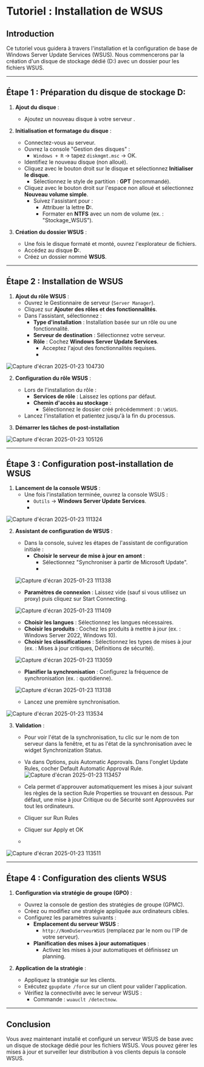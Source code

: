 # Tutoriel : Installation de WSUS 

## Introduction
Ce tutoriel vous guidera à travers l'installation et la configuration de base de Windows Server Update Services (WSUS). Nous commencerons par la création d'un disque de stockage dédié (D:) avec un dossier pour les fichiers WSUS.

---

## Étape 1 : Préparation du disque de stockage D:
1. **Ajout du disque** :
   - Ajoutez un nouveau disque à votre serveur .

2. **Initialisation et formatage du disque** :
   - Connectez-vous au serveur.
   - Ouvrez la console "Gestion des disques" :
     - `Windows + R` -> tapez `diskmgmt.msc` -> OK.
   - Identifiez le nouveau disque (non alloué).
   - Cliquez avec le bouton droit sur le disque et sélectionnez **Initialiser le disque**.
     - Sélectionnez le style de partition : **GPT** (recommandé).
   - Cliquez avec le bouton droit sur l'espace non alloué et sélectionnez **Nouveau volume simple**.
     - Suivez l'assistant pour :
       - Attribuer la lettre **D:**.
       - Formater en **NTFS** avec un nom de volume (ex. : "Stockage_WSUS").

3. **Création du dossier WSUS** :
   - Une fois le disque formaté et monté, ouvrez l'explorateur de fichiers.
   - Accédez au disque **D:**.
   - Créez un dossier nommé **WSUS**.

---

## Étape 2 : Installation de WSUS

1. **Ajout du rôle WSUS** :
   - Ouvrez le Gestionnaire de serveur (`Server Manager`).
   - Cliquez sur **Ajouter des rôles et des fonctionnalités**.
   - Dans l'assistant, sélectionnez :
     - **Type d'installation** : Installation basée sur un rôle ou une fonctionnalité.
     - **Serveur de destination** : Sélectionnez votre serveur.
     - **Rôle** : Cochez **Windows Server Update Services**.
       - Acceptez l'ajout des fonctionnalités requises.
       - 
![Capture d'écran 2025-01-23 104730](https://github.com/user-attachments/assets/6dc289d6-0b60-4ee9-bb2e-ff6825241698)

2. **Configuration du rôle WSUS** :
   - Lors de l'installation du rôle :
     - **Services de rôle** : Laissez les options par défaut.
     - **Chemin d'accès au stockage** :
       - Sélectionnez le dossier créé précédemment : `D:\WSUS`.
   - Lancez l'installation et patientez jusqu'à la fin du processus.

3. **Démarrer les tâches de post-installation**
   
![Capture d'écran 2025-01-23 105126](https://github.com/user-attachments/assets/1d7375e0-ef21-400b-871c-fb0f0cdcec8f)

---

## Étape 3 : Configuration post-installation de WSUS
1. **Lancement de la console WSUS** :
   - Une fois l'installation terminée, ouvrez la console WSUS :
     - `Outils` -> **Windows Server Update Services**.
     - 
![Capture d'écran 2025-01-23 111324](https://github.com/user-attachments/assets/4c00215c-c13b-4f86-88c5-06437f8f16c7)

2. **Assistant de configuration de WSUS** :
   - Dans la console, suivez les étapes de l'assistant de configuration initiale :
     - **Choisir le serveur de mise à jour en amont** :
       - Sélectionnez "Synchroniser à partir de Microsoft Update".
       - 
   ![Capture d'écran 2025-01-23 111338](https://github.com/user-attachments/assets/d576c164-7e73-45ff-ab81-0d83cf62dd5d)

     - **Paramètres de connexion** : Laissez vide (sauf si vous utilisez un proxy) puis cliquez sur Start Connecting.
       
    ![Capture d'écran 2025-01-23 111409](https://github.com/user-attachments/assets/34223bb1-c973-4359-aed8-c82403a567f6)

     - **Choisir les langues** : Sélectionnez les langues nécessaires.
     - **Choisir les produits** : Cochez les produits à mettre à jour (ex. : Windows Server 2022, Windows 10).
     - **Choisir les classifications** : Sélectionnez les types de mises à jour (ex. : Mises à jour critiques, Définitions de sécurité).
  
   ![Capture d'écran 2025-01-23 113059](https://github.com/user-attachments/assets/0d9eb778-4373-49b0-96d5-799c79498faf)

     - **Planifier la synchronisation** : Configurez la fréquence de synchronisation (ex. : quotidienne).
   
   ![Capture d'écran 2025-01-23 113138](https://github.com/user-attachments/assets/4b4bd548-3e63-489b-8bfd-d5df484927df)

     - Lancez une première synchronisation.
   
![Capture d'écran 2025-01-23 113534](https://github.com/user-attachments/assets/a6d41cc4-41d8-4132-8ca8-14c34bcb3ac5)

3. **Validation** :
   - Pour voir l'état de la synchronisation, tu clic sur le nom de ton serveur dans la fenêtre, et tu as l'état de la synchronisation avec le widget Synchronization Status.

    - Va dans Options, puis Automatic Approvals.
    Dans l'onglet Update Rules, cocher Default Automatic Approval Rule.
![Capture d'écran 2025-01-23 113457](https://github.com/user-attachments/assets/1e32a6fe-427f-459b-98c6-c1d88de43dff)

    - Cela permet d'approuver automatiquement les mises à jour suivant les règles de la section Rule Properties se trouvant en dessous. Par défaut, une mise à jour Critique ou de Sécurité sont Approuvées sur tout les ordinateurs.

    - Cliquer sur Run Rules
    - Cliquer sur Apply et OK
    - 
![Capture d'écran 2025-01-23 113511](https://github.com/user-attachments/assets/9e1a90fa-d54b-4a3f-9695-7c54e87be3be)

---

## Étape 4 : Configuration des clients WSUS
1. **Configuration via stratégie de groupe (GPO)** :
   - Ouvrez la console de gestion des stratégies de groupe (GPMC).
   - Créez ou modifiez une stratégie appliquée aux ordinateurs cibles.
   - Configurez les paramètres suivants :
     - **Emplacement du serveur WSUS** :
       - `http://NomDuServeurWSUS` (remplacez par le nom ou l'IP de votre serveur).
     - **Planification des mises à jour automatiques** :
       - Activez les mises à jour automatiques et définissez un planning.

2. **Application de la stratégie** :
   - Appliquez la stratégie sur les clients.
   - Exécutez `gpupdate /force` sur un client pour valider l'application.
   - Vérifiez la connectivité avec le serveur WSUS :
     - Commande : `wuauclt /detectnow`.

---

## Conclusion
Vous avez maintenant installé et configuré un serveur WSUS de base avec un disque de stockage dédié pour les fichiers WSUS. Vous pouvez gérer les mises à jour et surveiller leur distribution à vos clients depuis la console WSUS.
